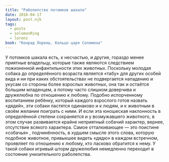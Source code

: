 ```yaml
---
title: "Раболепство потомков шакала"
date: 2016-04-17
layout: post.njk
tags:
  - posts
  - solomonRing
  - lorenz
book: "Конрад Лоренц. Кольцо царя Соломона"
---
```


У потомков шакала есть, к несчастью, и другие, гораздо менее приятные владельцу, которые также являются следствием пожизненной инфантильности этих животных. Поскольку молодая собака до определённого возраста является «табу» для других особей вида и ни при каких обстоятельствах не подвергается нападению и укусам со стороны более взрослых животных, она так и остаётся большим младенцем, а потому часто слишком доверчива и дружелюбна по отношению к любому. Подобно испорченному воспитанием ребёнку, который каждого взрослого готов назвать «дядей», эти собаки ластятся одинаково и к людям, и к животным в своём желании поиграть с ними. И если эта юношеская наклонность в определённой степени сохраняется и у возмужавшего животного, в этом случае развивается крайне неприятный собачий характер, вернее, отсутствие всякого характера. Самое отталкивающее — это поистине «собачья» , подчинённость, в худшем смысле этого слова, которую подобное животное, привыкшее видеть «дядю» в каждом встречном, проявляет по отношению к любому, кто ласково обратится к нему. У такой собаки игривый шторм дружелюбия немедленно переходит в состояние унизительного раболепства.
